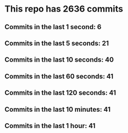 # This repo has 2636 commits

## Commits in the last 1 second: 6
## Commits in the last 5 seconds: 21
## Commits in the last 10 seconds: 40
## Commits in the last 60 seconds: 41
## Commits in the last 120 seconds: 41
## Commits in the last 10 minutes: 41
## Commits in the last 1 hour: 41
